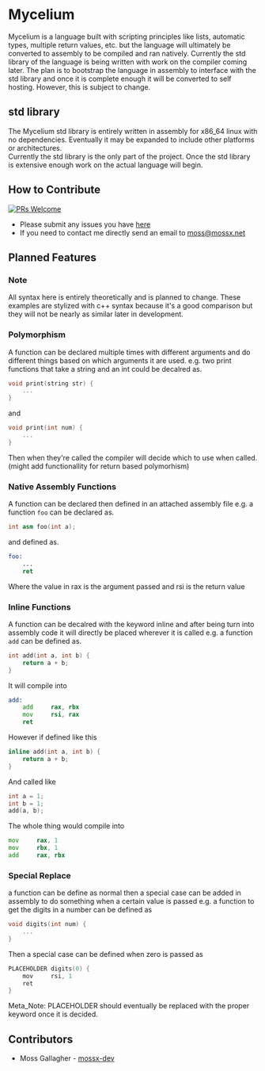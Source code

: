  # Mycelium
 Mycelium is a language built with scripting principles like lists, automatic types, multiple return values, etc. but the language will ultimately be converted to assembly to be compiled and ran natively. Currently the std library of the language is being written with work on the compiler coming later. The plan is to bootstrap the language in assembly to interface with the std library and once it is complete enough it will be converted to self hosting. However, this is subject to change.

 ## std library
 The Mycelium std library is entirely written in assembly for x86_64 linux with no dependencies. Eventually it may be expanded to include other platforms or architectures. <br>
 Currently the std library is the only part of the project. Once the std library is extensive enough work on the actual language will begin. <br>

 ## How to Contribute
  [![PRs Welcome](https://img.shields.io/badge/PRs-welcome-brightgreen.svg)](http://makeapullrequest.com)<br>
  - Please submit any issues you have [here](https://github.com/mossx-dev/Mycelium/issues/new/choose)
  - If you need to contact me directly send an email to <moss@mossx.net>

## Planned Features
### Note
All syntax here is entirely theoretically and is planned to change. These examples are stylized with c++ syntax because it's a good comparison but they will not be nearly as similar later in development.
### Polymorphism
A function can be declared multiple times with different arguments and do different things based on which arguments it are used.
e.g. two print functions that take a string and an int could be decalred as. 
``` c++
void print(string str) {
    ...
}
```
and
``` c++
void print(int num) {
    ...
}
```
Then when they're called the compiler will decide which to use when called. (might add functionallity for return based polymorhism)

### Native Assembly Functions
A function can be declared then defined in an attached assembly file
e.g. a function `foo` can be declared as.

``` c++
int asm foo(int a);
```
and defined as.

``` asm
foo:
    ...
    ret
```
Where the value in rax is the argument passed and rsi is the return value


### Inline Functions
A function can be decalred with the keyword inline and after being turn into assembly code it will directly be placed wherever it is called
e.g. a function `add` can be defined as.
``` c++
int add(int a, int b) {
    return a + b;
}
```
It will compile into
``` asm
add:
    add     rax, rbx
    mov     rsi, rax
    ret
```
However if defined like this
``` c++
inline add(int a, int b) {
    return a + b;
}
```
And called like 
``` c++
int a = 1;
int b = 1;
add(a, b);
```
The whole thing would compile into
``` asm
mov     rax, 1
mov     rbx, 1
add     rax, rbx
```

### Special Replace 
a function can be define as normal then a special case can be added in assembly to do something when a certain value is passed
e.g. a function to get the digits in a number can be defined as
``` c++
void digits(int num) {
    ...
}
```
Then a special case can be defined when zero is passed as
``` c++
PLACEHOLDER digits(0) {
    mov     rsi, 1
    ret
}
```
Meta_Note: PLACEHOLDER should eventually be replaced with the proper keyword once it is decided.



 ## Contributors
 - Moss Gallagher - [mossx-dev](https://github.com/mossx-dev)
 
 
